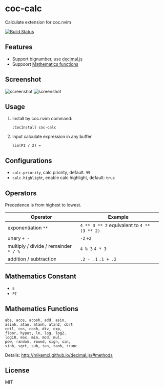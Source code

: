 # coc-calc

Calculate extension for coc.nvim

[![Build Status](https://travis-ci.com/weirongxu/coc-calc.svg?branch=master)](https://travis-ci.com/weirongxu/coc-calc)

## Features

* Support bignumber, use [decimal.js](https://github.com/MikeMcl/decimal.js)
* Suppoort [Mathematics functions](http://mikemcl.github.io/decimal.js/#methods)

## Screenshot

![screenshot](https://user-images.githubusercontent.com/1709861/60494409-55a59380-9ce1-11e9-9f7e-769588f8e756.png)
![screenshot](https://user-images.githubusercontent.com/1709861/60494462-740b8f00-9ce1-11e9-8d21-ca241bbc4d68.png)

## Usage

1. Install by coc.nvim command:
    ```
    :CocInstall coc-calc
    ```
2. Input calculate expression in any buffer
    ```
    sin(PI / 2) =
    ```

## Configurations

* `calc.priority`, calc priority, default: `99`
* `calc.highlight`, enable calc highlight, default: `true`

## Operators

Precedence is from highest to lowest.

| Operator                              | Example                                     |
|---------------------------------------|---------------------------------------------|
| exponentiation `**`                   | `4 ** 3 ** 2` equivalent to `4 ** (3 ** 2)` |
| unary `+ -`                           | `-2` `+2`                                   |
| multiply / divide / remainder `* / %` | `4 % 3` `4 * 3`                             |
| addition / subtraction                | `.2 - .1` `.1 + .2`                         |

## Mathematics Constant

* `E`
* `PI`

## Mathematics Functions

```
abs, acos, acosh, add, asin,
asinh, atan, atanh, atan2, cbrt
ceil, cos, cosh, div, exp,
floor, hypot, ln, log, log2,
log10, max, min, mod, mul,
pow, random, round, sign, sin,
sinh, sqrt, sub, tan, tanh, trunc
```

Details: http://mikemcl.github.io/decimal.js/#methods

## License

MIT

